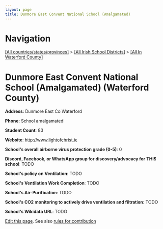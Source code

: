 ```yaml
---
layout: page
title: Dunmore East Convent National School (Amalgamated)
---
```

# Navigation

[[All countries/states/provinces]](../../..) > [[All Irish School Districts]](../..) > [[All In Waterford County]](..)

# Dunmore East Convent National School (Amalgamated) (Waterford County)

**Address**: Dunmore East Co Waterford

**Phone**: School amalgamated

**Student Count**: 83

**Website**: <http://www.lightofchrist.ie>

**School's overall airborne virus protection grade (0-5)**: 0

**Discord, Facebook, or WhatsApp group for discovery/advocacy for THIS school**: TODO

**School's policy on Ventilation**: TODO

**School's Ventilation Work Completion**: TODO

**School's Air-Purification**: TODO

**School's CO2 monitoring to actively drive ventilation and filtration**: TODO

**School's Wikidata URL**: TODO


[Edit this page](https://github.com/ventilate-schools/Ireland/edit/main/./Waterford_County/Dunmore_East_Convent_National_School_(Amalgamated).md). See also [rules for contribution](../../../contribution-rules/)
